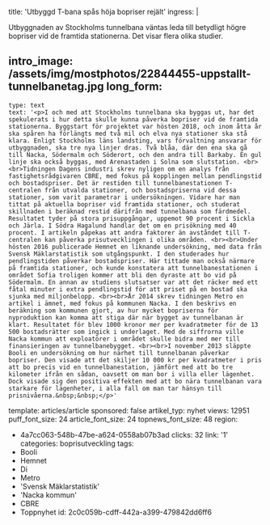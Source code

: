 title: 'Utbyggd T-bana spås höja bopriser rejält'
ingress: |
  <p>Utbyggnaden av Stockholms tunnelbana väntas leda till betydligt högre bopriser vid de framtida stationerna. Det visar flera olika studier.
  </p>
  
intro_image: /assets/img/mostphotos/22844455-uppstallt-tunnelbanetag.jpg
long_form:
  -
    type: text
    text: '<p>I och med att Stockholms tunnelbana ska byggas ut, har det spekulerats i hur detta skulle kunna påverka bopriser vid de framtida stationerna. Byggstart för projektet var hösten 2018, och inom åtta år ska spåren ha förlängts med två mil och elva nya stationer ska stå klara. Enligt Stockholms läns landsting, vars förvaltning ansvarar för utbyggnaden, ska tre nya linjer dras. Två blåa, där den ena ska gå till Nacka, Södermalm och Söderort, och den andra till Barkaby. En gul linje ska också byggas, med Arenastaden i Solna som slutstation. <br><br>Tidningen Dagens industri skrev nyligen om en analys från fastighetsrådgivaren CBRE, med fokus på kopplingen mellan pendlingstid och bostadspriser. Det är restiden till tunnelbanestationen T-centralen från utvalda stationer, och bostadspriserna vid dessa stationer, som varit parametrar i undersökningen. Vidare har man tittat på aktuella bopriser vid framtida stationer, och studerat skillnaden i beräknad restid därifrån med tunnelbana som färdmedel. Resultatet tyder på stora prisuppgångar, uppemot 90 procent i Sickla och Järla. I Södra Hagalund handlar det om en prisökning med 40 procent. I artikeln påpekas att andra faktorer än avståndet till T-centralen kan påverka prisutvecklingen i olika områden. <br><br>Under hösten 2016 publicerade Hemnet en liknande undersökning, med data från Svensk Mäklarstatistik som utgångspunkt. I den studerades hur pendlingstiden påverkar bostadspriser. Här tittade man också närmare på framtida stationer, och kunde konstatera att tunnelbanestationen i området Sofia troligen kommer att bli den dyraste att bo vid på Södermalm. En annan av studiens slutsatser var att det räcker med ett fåtal minuter i extra pendlingstid för att priset på en bostad ska sjunka med miljonbelopp. <br><br>År 2014 skrev tidningen Metro en artikel i ämnet, med fokus på kommunen Nacka. I den beskrivs en beräkning som kommunen gjort, av hur mycket bopriserna för nyproduktion kan komma att stiga där när bygget av tunnelbanan är klart. Resultatet för blev 1000 kronor mer per kvadratmeter för de 13 500 bostadsrätter som ingick i underlaget. Med de siffrorna ville Nacka kommun att exploatörer i området skulle bidra med mer till finansieringen av tunnelbanebygget. <br><br>I november 2013 släppte Booli en undersökning om hur närhet till tunnelbanan påverkar bopriser. Den visade att det skiljer 10 000 kr per kvadratmeter i pris att bo precis vid en tunnelbanestation, jämfört med att bo tre kilometer ifrån en sådan, oavsett om man bor i villa eller lägenhet. Dock visade sig den positiva effekten med att bo nära tunnelbanan vara starkare för lägenheter, i alla fall om man tar hänsyn till prisnivåerna.&nbsp;&nbsp;</p>'
template: articles/article
sponsored: false
artikel_typ: nyhet
views: 12951
puff_font_size: 24
article_font_size: 24
topnews_font_size: 48
region:
  - 4a7cc063-548b-47be-a624-0558ab07b3ad
clicks: 32
link: '1'
categories: boprisutveckling
tags:
  - Booli
  - Hemnet
  - Di
  - Metro
  - 'Svensk Mäklarstatistik'
  - 'Nacka kommun'
  - CBRE
  - Toppnyhet
id: 2c0c059b-cdff-442a-a399-479842dd6ff6
